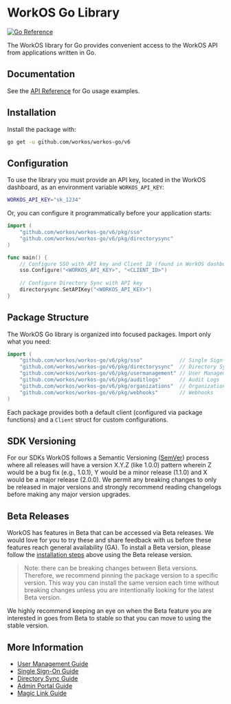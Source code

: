 # WorkOS Go Library

[![Go Reference](https://pkg.go.dev/badge/github.com/workos/workos-go/v6.svg)](https://pkg.go.dev/github.com/workos/workos-go/v6)

The WorkOS library for Go provides convenient access to the WorkOS API from applications written in Go.

## Documentation

See the [API Reference](https://workos.com/docs/reference/client-libraries) for Go usage examples.

## Installation

Install the package with:

```bash
go get -u github.com/workos/workos-go/v6
```

## Configuration

To use the library you must provide an API key, located in the WorkOS dashboard, as an environment variable `WORKOS_API_KEY`:

```sh
WORKOS_API_KEY="sk_1234"
```

Or, you can configure it programmatically before your application starts:

```go
import (
    "github.com/workos/workos-go/v6/pkg/sso"
    "github.com/workos/workos-go/v6/pkg/directorysync"
)

func main() {
    // Configure SSO with API key and Client ID (found in WorkOS dashboard)
    sso.Configure("<WORKOS_API_KEY>", "<CLIENT_ID>")
    
    // Configure Directory Sync with API key
    directorysync.SetAPIKey("<WORKOS_API_KEY>")
}
```

## Package Structure

The WorkOS Go library is organized into focused packages. Import only what you need:

```go
import (
    "github.com/workos/workos-go/v6/pkg/sso"            // Single Sign-On
    "github.com/workos/workos-go/v6/pkg/directorysync"  // Directory Sync (SCIM)  
    "github.com/workos/workos-go/v6/pkg/usermanagement" // User Management
    "github.com/workos/workos-go/v6/pkg/auditlogs"      // Audit Logs
    "github.com/workos/workos-go/v6/pkg/organizations"  // Organizations
    "github.com/workos/workos-go/v6/pkg/webhooks"       // Webhooks
)
```

Each package provides both a default client (configured via package functions) and a `Client` struct for custom configurations.

## SDK Versioning

For our SDKs WorkOS follows a Semantic Versioning ([SemVer](https://semver.org/)) process where all releases will have a version X.Y.Z (like 1.0.0) pattern wherein Z would be a bug fix (e.g., 1.0.1), Y would be a minor release (1.1.0) and X would be a major release (2.0.0). We permit any breaking changes to only be released in major versions and strongly recommend reading changelogs before making any major version upgrades.

## Beta Releases

WorkOS has features in Beta that can be accessed via Beta releases. We would love for you to try these
and share feedback with us before these features reach general availability (GA). To install a Beta version,
please follow the [installation steps](#installation) above using the Beta release version.

> Note: there can be breaking changes between Beta versions. Therefore, we recommend pinning the package version to a
> specific version. This way you can install the same version each time without breaking changes unless you are
> intentionally looking for the latest Beta version.

We highly recommend keeping an eye on when the Beta feature you are interested in goes from Beta to stable so that you
can move to using the stable version.

## More Information

- [User Management Guide](https://workos.com/docs/user-management)
- [Single Sign-On Guide](https://workos.com/docs/sso)
- [Directory Sync Guide](https://workos.com/docs/directory-sync)
- [Admin Portal Guide](https://workos.com/docs/admin-portal)
- [Magic Link Guide](https://workos.com/docs/magic-link)
